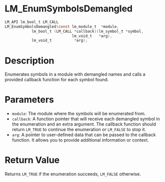 # LM_EnumSymbolsDemangled

```c
LM_API lm_bool_t LM_CALL
LM_EnumSymbolsDemangled(const lm_module_t  *module,
			lm_bool_t (LM_CALL *callback)(lm_symbol_t *symbol,
						      lm_void_t   *arg),
			lm_void_t          *arg);
```

# Description
Enumerates symbols in a module with demangled names and calls a provided callback function for each
symbol found.

# Parameters
 - `module`: The module where the symbols will be enumerated from.
 - `callback`: A function pointer that will receive each demangled symbol in the enumeration and
an extra argument. The callback function should return `LM_TRUE` to continue the enumeration or
`LM_FALSE` to stop it.
 - `arg`: A pointer to user-defined data that can be passed to the callback function.
It allows you to provide additional information or context.

# Return Value
Returns `LM_TRUE` if the enumeration succeeds, `LM_FALSE` otherwise.
